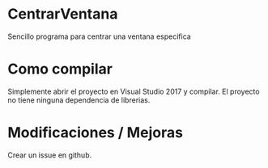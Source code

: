 # CentrarVentana
 Sencillo programa para centrar una ventana especifica
 
# Como compilar
 Simplemente abrir el proyecto en Visual Studio 2017 y compilar.
 El proyecto no tiene ninguna dependencia de librerias.
 
# Modificaciones / Mejoras
 Crear un issue en github.
